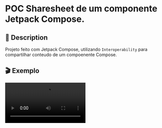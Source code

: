 # POC Sharesheet de um componente Jetpack Compose.

## :scroll: Description
<!--- Describe your app in one or two sentences -->
Projeto feito com Jetpack Compose, utilizando `Interoperability` para compartilhar conteudo de um compoenente Compose.


## :clapper: Exemplo
<!-- You can add more screenshots here if you like -->
<video src='https://github.com/titoaesj/SharesheetPOC/blob/master/info/sharesheetPOC.gif' width=260/> 

## License
```
Copyright 2020 The Android Open Source Project

Licensed under the Apache License, Version 2.0 (the "License");
you may not use this file except in compliance with the License.
You may obtain a copy of the License at

    https://www.apache.org/licenses/LICENSE-2.0

Unless required by applicable law or agreed to in writing, software
distributed under the License is distributed on an "AS IS" BASIS,
WITHOUT WARRANTIES OR CONDITIONS OF ANY KIND, either express or implied.
See the License for the specific language governing permissions and
limitations under the License.
```